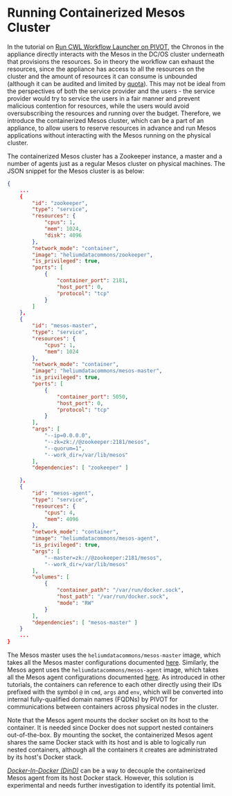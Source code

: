 Running Containerized Mesos Cluster
===================================
In the tutorial on [Run CWL Workflow Launcher on PIVOT](./cwl.md), the
Chronos in the appliance directly interacts with the Mesos in the DC/OS
cluster underneath that provisions the resources. So in theory the
workflow can exhaust the resources, since the appliance has access to
all the resources on the cluster and the amount of resources it can
consume is unbounded (although it can be audited and limited by
[quota](http://mesos.apache.org/documentation/latest/quota/)). This may
not be ideal from the perspectives of both the service provider and the
users - the service provider would try to service the users in a fair
manner and prevent malicious contention for resources, while the users
would avoid oversubscribing the resources and running over the budget.
Therefore, we introduce the containerized Mesos cluster, which can be a
part of an appliance, to allow users to reserve resources in advance and
run Mesos applications without interacting with the Mesos running on the
physical cluster.

The containerized Mesos cluster has a Zookeeper instance, a master and
a number of agents just as a regular Mesos cluster on physical machines.
The JSON snippet for the Mesos cluster is as below:

```json
{
    ...
    {
        "id": "zookeeper",
        "type": "service",
        "resources": {
            "cpus": 1,
            "mem": 1024,
            "disk": 4096
        },
        "network_mode": "container",
        "image": "heliumdatacommons/zookeeper",
        "is_privileged": true,
        "ports": [
            {
                "container_port": 2181,
                "host_port": 0,
                "protocol": "tcp"
            }
        ]
    },
    {
        "id": "mesos-master",
        "type": "service",
        "resources": {
            "cpus": 1,
            "mem": 1024
        },
        "network_mode": "container",
        "image": "heliumdatacommons/mesos-master",
        "is_privileged": true,
        "ports": [
            {
                "container_port": 5050,
                "host_port": 0,
                "protocol": "tcp"
            }
        ],
        "args": [
            "--ip=0.0.0.0",
            "--zk=zk://@zookeeper:2181/mesos",
            "--quorum=1",
            "--work_dir=/var/lib/mesos"
        ],
        "dependencies": [ "zookeeper" ]

    },
    {
        "id": "mesos-agent",
        "type": "service",
        "resources": {
            "cpus": 4,
            "mem": 4096
        },
        "network_mode": "container",
        "image": "heliumdatacommons/mesos-agent",
        "is_privileged": true,
        "args": [
            "--master=zk://@zookeeper:2181/mesos",
            "--work_dir=/var/lib/mesos"
        ],
        "volumes": [
            {
                "container_path": "/var/run/docker.sock",
                "host_path": "/var/run/docker.sock",
                "mode": "RW"
            }
        ],
        "dependencies": [ "mesos-master" ]
    }
    ...
}
```

The Mesos master uses the `heliumdatacommons/mesos-master` image, which
takes all the Mesos master configurations documented
[here](http://mesos.apache.org/documentation/latest/configuration/master/).
Similarly, the Mesos agent uses the `heliumdatacommons/mesos-agent`
image, which takes all the Mesos agent configurations documented
[here](http://mesos.apache.org/documentation/latest/configuration/agent/).
As introduced in other tutorials, the containers can reference to each
other directly using their IDs prefixed with the symbol `@` in `cmd`,
`args` and `env`, which will be converted into internal fully-qualified
domain names (FQDNs) by PIVOT for communications between containers
across physical nodes in the cluster.

Note that the Mesos agent mounts the docker socket on its host to the
container. It is needed since Docker does not support nested containers
out-of-the-box. By mounting the socket, the containerized Mesos agent
shares the same Docker stack with its host and is able to logically run
nested containers, although all the containers it creates are
administrated by its host's Docker stack.

*[Docker-In-Docker (DinD)](https://github.com/jpetazzo/dind)* can be a
way to decouple the containerized Mesos agent from its host Docker
stack. However, this solution is experimental and needs further
investigation to identify its potential limit.



